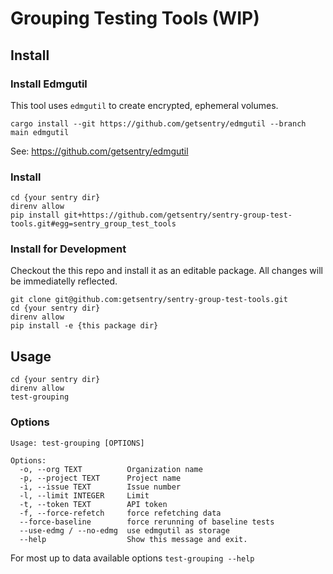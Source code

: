 # Grouping Testing Tools (WIP)


## Install

### Install Edmgutil
This tool uses `edmgutil` to create encrypted, ephemeral volumes.
```shell
cargo install --git https://github.com/getsentry/edmgutil --branch main edmgutil
```
See: https://github.com/getsentry/edmgutil

### Install
```shell
cd {your sentry dir}
direnv allow
pip install git+https://github.com/getsentry/sentry-group-test-tools.git#egg=sentry_group_test_tools
```


### Install for Development
Checkout the this repo and install it as an editable package. All changes will
be immediatelly reflected.
```shell
git clone git@github.com:getsentry/sentry-group-test-tools.git
cd {your sentry dir}
direnv allow
pip install -e {this package dir}
```

## Usage

```shell
cd {your sentry dir}
direnv allow
test-grouping
```
### Options
```
Usage: test-grouping [OPTIONS]

Options:
  -o, --org TEXT          Organization name
  -p, --project TEXT      Project name
  -i, --issue TEXT        Issue number
  -l, --limit INTEGER     Limit
  -t, --token TEXT        API token
  -f, --force-refetch     force refetching data
  --force-baseline        force rerunning of baseline tests
  --use-edmg / --no-edmg  use edmgutil as storage
  --help                  Show this message and exit.
```

For most up to data available options
```test-grouping --help```